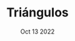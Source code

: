 ---
title: "Triángulos"
date: "Oct 13 2022"
tags: [
    "art",
    "pixelled",
    "elclubdelled",
]
---